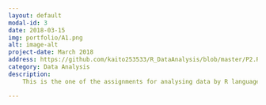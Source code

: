 ```yaml
---
layout: default
modal-id: 3
date: 2018-03-15
img: portfolio/A1.png
alt: image-alt
project-date: March 2018
address: https://github.com/kaito253533/R_DataAnalysis/blob/master/P2.Rmd
category: Data Analysis
description: 
    This is the one of the assignments for analysing data by R language from QUT.<br/>The data set this time are over 4.5 million Uber pickups in New York city from April to September 2014. The data contains Date/Time, latitude, longitude, and a code.<img src="img/project/A1_data.png" class="img-responsive img-centered" alt="image-alt"><br/><h3>The Frequency of the day of week:</h3><p>Firstly, we do the manipulation. In this case, we have 4 seperated csv file, so we use 'rbind' function to combine them together after we read them from csv files. Due to the requirements, we need to get the day of week from 'Date.Time' column, then try to find out which day has the most frequent pickups. As a result, first step is to convert 'Date.Time' column from 'text' format into 'data' format by 'mdy_hms' function. After we got correct format, we can get the day of week by 'wday' function. Finally, we can use 'table' funtion to sum up the freqencies.</p><img src="img/project/A1_process1.png" class="img-responsive img-centered" alt="image-alt"><img src="img/project/A1_process2.png" class="img-responsive img-centered" alt="image-alt"><br/>After these, we can use 'ggplot' to show the bar chart.<img src="img/project/A1_process3.png" class="img-responsive img-centered" alt="image-alt"><img src="img/project/A1_result1.png" class="img-responsive img-centered" alt="image-alt"> <h3>The Frequency of each month:</h3><p>This time, we use 'month' function to get the month from the 'date' column which has been converted by last task. Then, use the same strategy to get the frequencies of each month.</p><img src="img/project/A1_process4.png" class="img-responsive img-centered" alt="image-alt"><img src="img/project/A1_process5.png" class="img-responsive img-centered" alt="image-alt"> <p>Finally, this time use line chart to represent. </p><img src="img/project/A1_result2.png" class="img-responsive img-centered" alt="image-alt"><h3>The Frequency of each hour:</h3><p>Same, this time use 'hour' function to get the hour value.</p><img src="img/project/A1_process6.png" class="img-responsive img-centered" alt="image-alt"><img src="img/project/A1_process7.png" class="img-responsive img-centered" alt="image-alt"><p>Use 'ggplot' to show the visualization.</p><img src="img/project/A1_result3.png" class="img-responsive img-centered" alt="image-alt"><h3>Point plot for all data</h3> <p>Also, we can show these data on a map.</p><img src="img/project/A1_process8.png" class="img-responsive img-centered" alt="image-alt"><img src="img/project/A1_result4.png" class="img-responsive img-centered" alt="image-alt"><h3>Point plot for each day of week</h3><img src="img/project/A1_process9.png" class="img-responsive img-centered" alt="image-alt"><img src="img/project/A1_process10.png" class="img-responsive img-centered" alt="image-alt"><img src="img/project/A1_result5.png" class="img-responsive img-centered" alt="image-alt"><h3>Point plot for each month</h3><img src="img/project/A1_process11.png" class="img-responsive img-centered" alt="image-alt"><img src="img/project/A1_process12.png" class="img-responsive img-centered" alt="image-alt"><img src="img/project/A1_result6.png" class="img-responsive img-centered" alt="image-alt"><h3>Point plot for each hour</h3><img src="img/project/A1_process13.png" class="img-responsive img-centered" alt="image-alt"><img src="img/project/A1_process14.png" class="img-responsive img-centered" alt="image-alt"><img src="img/project/A1_result7.png" class="img-responsive img-centered" alt="image-alt"><p>If you are interested this project, you can access the url which is placed below.</p>

---
```

